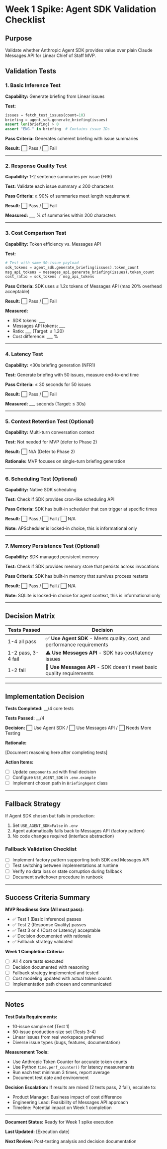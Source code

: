 # Week 1 Spike: Agent SDK Validation Checklist

## Purpose

Validate whether Anthropic Agent SDK provides value over plain Claude Messages API for Linear Chief of Staff MVP.

## Validation Tests

### 1. Basic Inference Test

**Capability:** Generate briefing from Linear issues

**Test:**
```python
issues = fetch_test_issues(count=10)
briefing = agent_sdk.generate_briefing(issues)
assert len(briefing) > 0
assert "ENG-" in briefing  # Contains issue IDs
```

**Pass Criteria:** Generates coherent briefing with issue summaries

**Result:** ⬜ Pass / ⬜ Fail

---

### 2. Response Quality Test

**Capability:** 1-2 sentence summaries per issue (FR6)

**Test:** Validate each issue summary ≤ 200 characters

**Pass Criteria:** ≥ 90% of summaries meet length requirement

**Result:** ⬜ Pass / ⬜ Fail

**Measured:** ___ % of summaries within 200 characters

---

### 3. Cost Comparison Test

**Capability:** Token efficiency vs. Messages API

**Test:**
```python
# Test with same 50-issue payload
sdk_tokens = agent_sdk.generate_briefing(issues).token_count
msg_api_tokens = messages_api.generate_briefing(issues).token_count
cost_ratio = sdk_tokens / msg_api_tokens
```

**Pass Criteria:** SDK uses ≤ 1.2x tokens of Messages API (max 20% overhead acceptable)

**Result:** ⬜ Pass / ⬜ Fail

**Measured:**
- SDK tokens: ___
- Messages API tokens: ___
- Ratio: ___ (Target: ≤ 1.20)
- Cost difference: ___ %

---

### 4. Latency Test

**Capability:** <30s briefing generation (NFR1)

**Test:** Generate briefing with 50 issues, measure end-to-end time

**Pass Criteria:** ≤ 30 seconds for 50 issues

**Result:** ⬜ Pass / ⬜ Fail

**Measured:** ___ seconds (Target: ≤ 30s)

---

### 5. Context Retention Test (Optional)

**Capability:** Multi-turn conversation context

**Test:** Not needed for MVP (defer to Phase 2)

**Result:** ⬜ N/A (Defer to Phase 2)

**Rationale:** MVP focuses on single-turn briefing generation

---

### 6. Scheduling Test (Optional)

**Capability:** Native SDK scheduling

**Test:** Check if SDK provides cron-like scheduling API

**Pass Criteria:** SDK has built-in scheduler that can trigger at specific times

**Result:** ⬜ Pass / ⬜ Fail / ⬜ N/A

**Note:** APScheduler is locked-in choice, this is informational only

---

### 7. Memory Persistence Test (Optional)

**Capability:** SDK-managed persistent memory

**Test:** Check if SDK provides memory store that persists across invocations

**Pass Criteria:** SDK has built-in memory that survives process restarts

**Result:** ⬜ Pass / ⬜ Fail / ⬜ N/A

**Note:** SQLite is locked-in choice for agent context, this is informational only

---

## Decision Matrix

| Tests Passed | Decision |
|--------------|----------|
| 1-4 all pass | ✅ **Use Agent SDK** - Meets quality, cost, and performance requirements |
| 1-2 pass, 3-4 fail | ⚠️ **Use Messages API** - SDK has cost/latency issues |
| 1-2 fail | 🚫 **Use Messages API** - SDK doesn't meet basic quality requirements |

---

## Implementation Decision

**Tests Completed:** __/4 core tests

**Tests Passed:** __/4

**Decision:** ⬜ Use Agent SDK / ⬜ Use Messages API / ⬜ Needs More Testing

**Rationale:**

[Document reasoning here after completing tests]

**Action Items:**
- [ ] Update `components.md` with final decision
- [ ] Configure `USE_AGENT_SDK` in `.env.example`
- [ ] Implement chosen path in `BriefingAgent` class

---

## Fallback Strategy

If Agent SDK chosen but fails in production:

1. Set `USE_AGENT_SDK=False` in `.env`
2. Agent automatically falls back to Messages API (factory pattern)
3. No code changes required (interface abstraction)

### Fallback Validation Checklist

- [ ] Implement factory pattern supporting both SDK and Messages API
- [ ] Test switching between implementations at runtime
- [ ] Verify no data loss or state corruption during fallback
- [ ] Document switchover procedure in runbook

---

## Success Criteria Summary

**MVP Readiness Gate (All must pass):**
- ✅ Test 1 (Basic Inference) passes
- ✅ Test 2 (Response Quality) passes
- ✅ Test 3 or 4 (Cost or Latency) acceptable
- ✅ Decision documented with rationale
- ✅ Fallback strategy validated

**Week 1 Completion Criteria:**
- [ ] All 4 core tests executed
- [ ] Decision documented with reasoning
- [ ] Fallback strategy implemented and tested
- [ ] Cost modeling updated with actual token counts
- [ ] Implementation path chosen and communicated

---

## Notes

**Test Data Requirements:**
- 10-issue sample set (Test 1)
- 50-issue production-size set (Tests 3-4)
- Linear issues from real workspace preferred
- Diverse issue types (bugs, features, documentation)

**Measurement Tools:**
- Use Anthropic Token Counter for accurate token counts
- Use Python `time.perf_counter()` for latency measurements
- Run each test minimum 3 times, report average
- Document test date and environment

**Decision Escalation:**
If results are mixed (2 tests pass, 2 fail), escalate to:
- Product Manager: Business impact of cost difference
- Engineering Lead: Feasibility of Messages API approach
- Timeline: Potential impact on Week 1 completion

---

**Document Status:** Ready for Week 1 spike execution

**Last Updated:** [Execution date]

**Next Review:** Post-testing analysis and decision documentation

